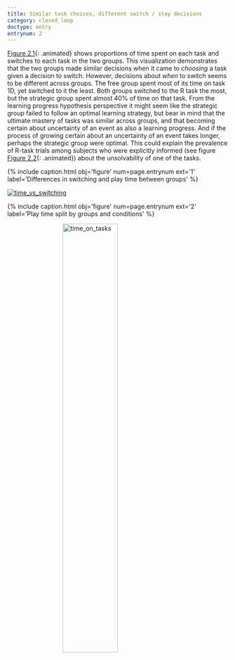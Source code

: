 ```yaml
---
title: Similar task choices, different switch / stay decisions
category: closed_loop
doctype: entry
entrynum: 2
---
```


[Figure 2.1](#f-2-1){: .animated} shows proportions of time spent on each task and switches to each task in the two groups. This visualization demonstrates that the two groups made similar decisions when it came to *choosing* a task given a decision to switch. However, decisions about *when* to switch seems to be different across groups. The free group spent most of its time on task 1D, yet switched to it the least. Both groups switched to the R task the most, but the strategic group spent almost 40% of time on that task. From the learning progress hypothesis perspective it might seem like the strategic group failed to follow an optimal learning strategy, but bear in mind that the ultimate mastery of tasks was similar across groups, and that becoming certain about uncertainty of an event as also a learning progress. And if the process of growing certain about an uncertainty of an event takes longer, perhaps the strategic group were optimal. This could explain the prevalence of R-task trials among subjects who were explicitly informed (see figure [Figure 2.2](#f-2-2){: .animated}) about the unsolvability of one of the tasks.

{% include caption.html 
    obj='figure' 
    num=page.entrynum 
    ext='1'
    label='Differences in switching and play time between groups' %}

<a href='{{site.baseurl}}/img/time_vs_switching.svg'><img alt='time_vs_switching' src='{{site.baseurl}}/img_compressed/time_vs_switching.svg'/></a>

{% include caption.html 
    obj='figure' 
    num=page.entrynum 
    ext='2'
    label='Play time split by groups and conditions' %}

<a href='{{site.baseurl}}/img/time_on_tasks.svg'><img alt='time_on_tasks' src='{{site.baseurl}}/img_compressed/time_on_tasks.svg' style="width: 50%; height:auto; display: block; margin: 0 auto;/"></a>
